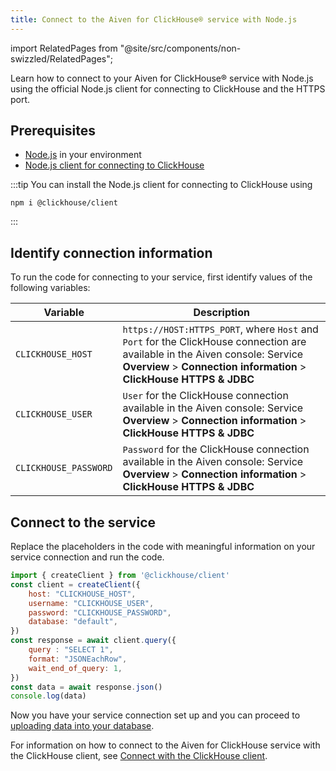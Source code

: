 ```yaml
---
title: Connect to the Aiven for ClickHouse® service with Node.js
---
```


import RelatedPages from "@site/src/components/non-swizzled/RelatedPages";

Learn how to connect to your Aiven for ClickHouse® service with Node.js
using the official Node.js client for connecting to ClickHouse and the
HTTPS port.

## Prerequisites

-   [Node.js](https://nodejs.org/en/download/) in your environment
-   [Node.js client for connecting to
    ClickHouse](https://clickhouse.com/docs/en/integrations/language-clients/javascript#environment-requirements-nodejs)

:::tip
You can install the Node.js client for connecting to ClickHouse using

```shell
npm i @clickhouse/client
```
:::

## Identify connection information

To run the code for connecting to your service, first identify values of
the following variables:

|       Variable        |                                                                                             Description                                                                                              |
|-----------------------|------------------------------------------------------------------------------------------------------------------------------------------------------------------------------------------------------|
| `CLICKHOUSE_HOST`     | `https://HOST:HTTPS_PORT`, where `Host` and `Port` for the ClickHouse connection are available in the Aiven console: Service **Overview** > **Connection information** > **ClickHouse HTTPS & JDBC** |
| `CLICKHOUSE_USER`     | `User` for the ClickHouse connection available in the Aiven console: Service **Overview** > **Connection information** > **ClickHouse HTTPS & JDBC**                                                 |
| `CLICKHOUSE_PASSWORD` | `Password` for the ClickHouse connection available in the Aiven console: Service **Overview** > **Connection information** > **ClickHouse HTTPS & JDBC**                                             |

## Connect to the service

Replace the placeholders in the code with meaningful information on your
service connection and run the code.

```javascript
import { createClient } from '@clickhouse/client'
const client = createClient({
    host: "CLICKHOUSE_HOST",
    username: "CLICKHOUSE_USER",
    password: "CLICKHOUSE_PASSWORD",
    database: "default",
})
const response = await client.query({
    query : "SELECT 1",
    format: "JSONEachRow",
    wait_end_of_query: 1,
})
const data = await response.json()
console.log(data)
```

Now you have your service connection set up and you can proceed to
[uploading data into your database](/docs/products/clickhouse/howto/load-dataset).

<RelatedPages/>

For information on how to connect to the Aiven for ClickHouse service
with the ClickHouse client, see
[Connect with the ClickHouse client](/docs/products/clickhouse/howto/connect-with-clickhouse-cli).
